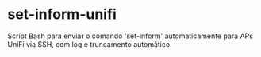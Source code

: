 # set-inform-unifi
Script Bash para enviar o comando 'set-inform' automaticamente para APs UniFi via SSH, com log e truncamento automático.
